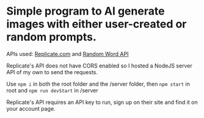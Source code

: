 # Simple program to AI generate images with either user-created or random prompts.

APIs used:
[Replicate.com](https://replicate.com/stability-ai/stable-diffusion)
 and [Random Word API](http://random-word-api.herokuapp.com/)

Replicate's API does not have CORS enabled so I hosted a NodeJS server API of my own to send the requests.

Use `npm i` in both the root folder and the /server folder, then `npm start` in root and `npm run devStart` in /server

Replicate's API requires an API key to run, sign up on their site and find it on your account page.